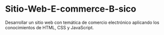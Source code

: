 # Sitio-Web-E-commerce-B-sico
Desarrollar un sitio web con temática de comercio electrónico aplicando los conocimientos de HTML, CSS y JavaScript.
